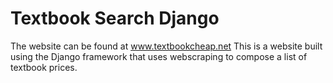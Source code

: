 # Textbook Search Django
The website can be found at www.textbookcheap.net
This is a website built using the Django framework that uses webscraping to compose a list of textbook prices.
